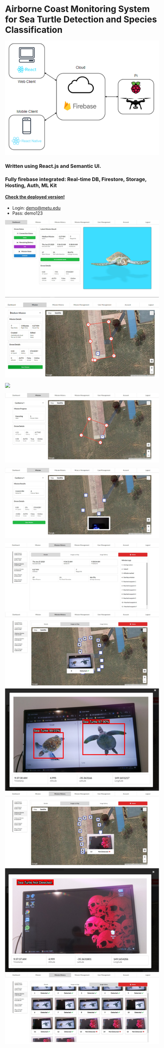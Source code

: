 # Airborne Coast Monitoring System for Sea Turtle Detection and Species Classification

<p align="center"> 
<img src="images/context.png" />
</p>

### Written using React.js and Semantic UI.
### Fully firebase integrated: Real-time DB, Firestore, Storage, Hosting, Auth, ML Kit


#### [Check the deployed version!](https://seaturtle.cloud/)
- Login: demo@metu.edu 
- Pass: demo123

![Screenshot](images/homepage.jpg)

![Screenshot](images/start_mission.jpg)

![](images/editmission.gif)

![Screenshot](images/activemission.jpg)

![Screenshot](images/resultmission.jpg)

![Screenshot](images/history_1.jpg)
![Screenshot](images/history_2.jpg)
![Screenshot](images/history_3.jpg)
![Screenshot](images/history_4.jpg)
![Screenshot](images/history_5.jpg)
![Screenshot](images/history_6.jpg)



